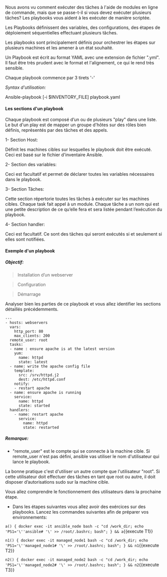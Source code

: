  
Nous avons vu comment exécuter des tâches à l'aide de modules en ligne de commande, mais que se passe-t-il si vous devez exécuter plusieurs tâches? Les playbooks vous aident à les exécuter de manière scriptée.

Les Playbooks définissent des variables, des configurations, des étapes de déploiement séquentielles effectuant plusieurs tâches. 

Les playbooks sont principalement définis pour orchestrer les étapes sur plusieurs machines et les amener à un état souhaité.

Un Playbook est écrit au format YAML avec une extension de fichier ".yml". Il faut être très prudent avec le format et l'alignement, ce qui le rend très sensible.

Chaque playbook commence par 3 tirets '-'

_Syntax d'utilisation:_

Ansible-playbook [-i $INVENTORY_FILE] playbook.yaml


#### Les sections d'un playbook


Chaque playbook est composé d’un ou de plusieurs "play" dans une liste. Le but d'un play est de mapper un groupe d'hôtes sur des rôles bien définis, représentés par des tâches et des appels.

1- Section Host:

Définit les machines cibles sur lesquelles le playbook doit être exécuté. Ceci est basé sur le fichier d'inventaire Ansible.

2- Section des variables:

Ceci est facultatif et permet de déclarer toutes les variables nécessaires dans le playbook. 

3- Section Tâches:

Cette section répertorie toutes les tâches à exécuter sur les machines cibles. Chaque task fait appel à un module. Chaque tâche a un nom qui est une petite description de ce qu’elle fera et sera listée pendant l’exécution du playbook.

4- Section handler:

Ceci est facultatif. Ce sont des tâches qui seront exécutés si et seulement si elles sont notifiées.

#### Exemple d'un playbook
##### _Objectif:_ 

> Installation d’un webserver

> Configuration

> Démarrage


Analyser bien les parties de ce playbook et vous allez identifier les sections détaillés précédemments. 
``` 
---
- hosts: webservers
  vars:
    http_port: 80
    max_clients: 200
  remote_user: root
  tasks:
  - name : ensure apache is at the latest version
    yum:
      name: httpd
      state: latest
  - name: write the apache config file
    template:
      src: /srv/httpd.j2
      dest: /etc/httpd.conf
    notify:
    - restart apache
  - name: ensure apache is running
    service:
      name: httpd
      state: started
  handlers:
    - name: restart apache
      service:
        name: httpd
        state: restarted
```

##### *Remarque:* 

- "remote_user" est le compte qui se connecte à la machine cible. Si remote_user n'est pas défini, ansible vas utiliser le nom d'utilisateur qui lance le playbook.

La bonne pratique c'est d'utiliser un autre compte que l'utilisateur "root". Si cette utilisateur doit effectuer des tâches en tant que root ou autre, il doit disposer d’autorisations sudo sur la machine cible.

Vous allez comprendre le fonctionnement des utilisateurs dans la prochaine étape. 


- Dans les étapes suivantes vous allez avoir des exércices sur des playbooks. Lancez les commandes suivantes afin de préparer vos environnements:

`a() { docker exec -it ansible_node bash -c "cd /work_dir; echo 'PS1='\''ansible# '\' >> /root/.bashrc; bash"; } && a`{{execute T1}}

`n1() { docker exec -it managed_node1 bash -c "cd /work_dir; echo 'PS1='\''managed_node1# '\' >> /root/.bashrc; bash"; } && n1`{{execute T2}}

`n2() { docker exec -it managed_node2 bash -c "cd /work_dir; echo 'PS1='\''managed_node2# '\' >> /root/.bashrc; bash"; } && n2`{{execute T3}}

